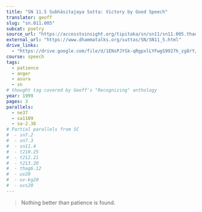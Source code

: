 ```yaml
---
title: "SN 11.5 Subhāsitajaya Sutta: Victory by Good Speech"
translator: geoff
slug: "sn.011.005"
subcat: poetry
source_url: "https://accesstoinsight.org/tipitaka/sn/sn11/sn11.005.than.html"
external_url: "https://www.dhammatalks.org/suttas/SN/SN11_5.html"
drive_links:
  - "https://drive.google.com/file/d/1ENsPJYSk-qRgpxlLYFwgS9927h_zg8rY/view?usp=drivesdk"
course: speech
tags:
  - patience
  - anger
  - asura
  - sn
# thought tag covered by Geoff's "Recognizing" anthology
year: 1999
pages: 3
parallels:
  - ne37
  - sa1109
  - sa-2.38
# Partial parallels from SC
#  - sn7.2
#  - sn7.3
#  - sn11.4
#  - t210.25
#  - t212.21
#  - t213.20
#  - thag6.12
#  - uv20
#  - uv-kg20
#  - uvs20
---
```


> Nothing better
than patience
is found.
